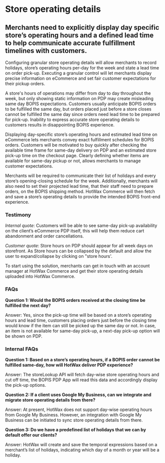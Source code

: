 # Store operating details 

## Merchants need to explicitly display day specific store’s operating hours and a defined lead time to help communicate accurate fulfillment timelines with customers.

Configuring granular store operating details will allow merchants to record holidays, store’s operating hours per-day for the week and state a lead time on order pick-up. Executing a granular control will let merchants display precise information on eCommerce and set fair customer expectations for their pickup orders.

A store's hours of operations may differ from day to day throughout the week, but only showing static information on PDP may create misleading same day BOPIS expectations. Customers usually anticipate BOPIS orders to be fulfilled the same day, but orders placed just before a store closes cannot be fulfilled the same day since orders need lead time to be prepared for pick-up. Inability to express accurate store operating details to customers results in disappointing BOPIS experience.

Displaying day-specific store’s operating hours and estimated lead time on eCommerce lets merchants convey exact fulfillment schedules for BOPIS orders. Customers will be motivated to buy quickly after checking the available time frame for same-day delivery on PDP and an estimated store pick-up time on the checkout page. Clearly defining whether items are available for same-day pickup or not, allows merchants to manage customer expectations.

Merchants will be required to communicate their list of holidays and every store’s opening-closing schedule for the week. Additionally, merchants will also need to set their projected lead time, that their staff need to prepare orders, on the BOPIS shipping method. HotWax Commerce will then fetch and save a store’s operating details to provide the intended BOPIS front-end experience.

### Testimony

*Internal quote*: Customers will be able to see same-day pick-up availability on the client’s eCommerce PDP itself, this will help them reduce cart abandonment and order cancellations.

*Customer quote*: Store hours on PDP should appear for all week days on storefront. As Store hours can be collapsed by the default and allow the user to expand/collapse by clicking on "store hours'. 

To start using the solution, merchants can get in touch with an account manager at HotWax Commerce and get their store operating details uploaded into HotWax Commerce.

### FAQs

**Question 1: Would the BOPIS orders received at the closing time be fulfilled the next day?**

Answer: Yes, since the pick-up time will be based on a store’s operating hours and lead time, customers placing orders just before the closing time would know if the item can still be picked up the same day or not. In case, an item is not available for same-day pick-up, a next-day pick-up option will be shown on PDP.

### Internal FAQs

**Question 1: Based on a store’s operating hours, if a BOPIS order cannot be fulfilled same-day, how will HotWax deliver PDP experience?** 

Answer: The storeLookup API will fetch day-wise store operating hours and cut off time, the BOPIS PDP App will read this data and accordingly display the pick-up options.

**Question 2: If a client uses Google My Business, can we integrate and migrate store operating details from there?**

Answer: At present, HotWax does not support day-wise operating hours from Google My Business. However, an integration with Google My Business can be initiated to sync store operating details from there.

**Question 3: Do we have a predefined list of holidays that we can by default offer our clients?**

Answer: HotWax will create and save the temporal expressions based on a merchant’s list of holidays, indicating which day of a month or year will be a holiday.
